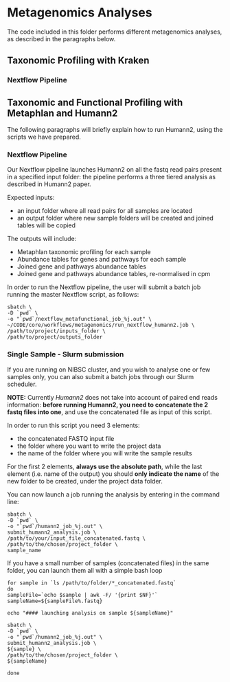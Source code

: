 # Metagenomics Analyses

The code included in this folder performs different metagenomics analyses, as described in the paragraphs below.

## Taxonomic Profiling with Kraken

### Nextflow Pipeline





## Taxonomic and Functional Profiling with Metaphlan and Humann2

The following paragraphs will briefly explain how to run Humann2, using the scripts we have prepared.


### Nextflow Pipeline

Our Nextflow pipeline launches Humann2 on all the fastq read pairs present in a specified input folder: the pipeline performs a three tiered analysis as described in Humann2 paper.

Expected inputs:

- an input folder where all read pairs for all samples are located
- an output folder where new sample folders will be created and joined tables will be copied

The outputs will include:

- Metaphlan taxonomic profiling for each sample
- Abundance tables for genes and pathways for each sample
- Joined gene and pathways abundance tables
- Joined gene and pathways abundance tables, re-normalised in cpm

In order to run the Nextflow pipeline, the user will submit a batch job running the master Nextflow script, as follows:

```
sbatch \
-D `pwd` \
-o "`pwd`/nextflow_metafunctional_job_%j.out" \
~/CODE/core/workflows/metagenomics/run_nextflow_humann2.job \
/path/to/project/inputs_folder \
/path/to/project/outputs_folder
```



### Single Sample - Slurm submission

If you are running on NIBSC cluster, and you wish to analyse one or few samples only, you can also submit a batch jobs through our Slurm scheduler.

**NOTE:**
Currently *Humann2* does not take into account of paired end reads information: **before running Humann2, you need to concatenate the 2 fastq files into one**, and use the concatenated file as input of this script.

In order to run this script you need 3 elements:

- the concatenated FASTQ input file
- the folder where you want to write the project data
- the name of the folder where you will write the sample results

For the first 2 elements, **always use the absolute path**, while the last element (i.e. name of the output) you should **only indicate the name** of the new folder to be created, under the project data folder.

You can now launch a job running the analysis by entering in the command line:

```
sbatch \
-D `pwd` \
-o "`pwd`/humann2_job_%j.out" \
submit_humann2_analysis.job \
/path/to/your/input_file_concatenated.fastq \
/path/to/the/chosen/project_folder \
sample_name

```

If you have a small number of samples (concatenated files) in the same folder, you can launch them all with a simple bash loop

```
for sample in `ls /path/to/folder/*_concatenated.fastq`
do
sampleFile=`echo $sample | awk -F/ '{print $NF}'`
sampleName=${sampleFile%.fastq}

echo "#### launching analysis on sample ${sampleName}"

sbatch \
-D `pwd` \
-o "`pwd`/humann2_job_%j.out" \
submit_humann2_analysis.job \
${sample} \
/path/to/the/chosen/project_folder \
${sampleName}

done
```
